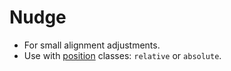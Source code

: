 # Nudge

- For small alignment adjustments.
- Use with [position](#position) classes: `relative` or `absolute`.